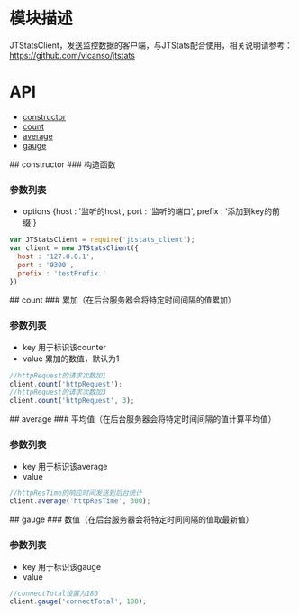 # 模块描述

JTStatsClient，发送监控数据的客户端，与JTStats配合使用，相关说明请参考：https://github.com/vicanso/jtstats

# API

- [constructor](#constructor)
- [count](#count)
- [average](#average)
- [gauge](#gauge)

<a name="constructor" />
## constructor
### 构造函数

### 参数列表

- options {host : '监听的host', port : '监听的端口', prefix : '添加到key的前缀'}

```js
var JTStatsClient = require('jtstats_client');
var client = new JTStatsClient({
  host : '127.0.0.1',
  port : '9300',
  prefix : 'testPrefix.'
})
```

<a name="count" />
## count
### 累加（在后台服务器会将特定时间间隔的值累加）

### 参数列表

- key 用于标识该counter
- value 累加的数值，默认为1

```js
//httpRequest的请求次数加1
client.count('httpRequest');
//httpRequest的请求次数加3
client.count('httpRequest', 3);
```

<a name="average" />
## average
### 平均值（在后台服务器会将特定时间间隔的值计算平均值）

### 参数列表

- key 用于标识该average
- value 

```js
//httpResTime的响应时间发送到后台统计
client.average('httpResTime', 300);
```


<a name="gauge" />
## gauge
### 数值（在后台服务器会将特定时间间隔的值取最新值）

### 参数列表

- key 用于标识该gauge
- value 

```js
//connectTotal设置为180
client.gauge('connectTotal', 180);
```